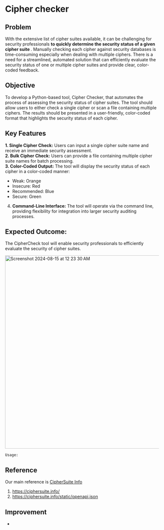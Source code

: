 # Cipher checker

## Problem
With the extensive list of cipher suites available, it can be challenging for security professionals <b> to quickly determine the security status of a given cipher suite </b>. Manually checking each cipher against security databases is time-consuming especially when dealing with multiple ciphers. 
There is a need for a streamlined, automated solution that can efficiently evaluate the security status of one or multiple cipher suites and provide clear, color-coded feedback.

## Objective
To develop a Python-based tool, Cipher Checker, that automates the process of assessing the security status of cipher suites. The tool should allow users to either check a single cipher or scan a file containing multiple ciphers. The results should be presented in a user-friendly, color-coded format that highlights the security status of each cipher.

## Key Features
<b>1. Single Cipher Check:</b> Users can input a single cipher suite name and receive an immediate security assessment. <br>
<b>2. Bulk Cipher Check:</b> Users can provide a file containing multiple cipher suite names for batch processing. <br>
<b>3. Color-Coded Output:</b> The tool will display the security status of each cipher in a color-coded manner:
- Weak: Orange
- Insecure: Red
- Recommended: Blue
- Secure: Green
4. <b> Command-Line Interface:</b> The tool will operate via the command line, providing flexibility for integration into larger security auditing processes.

## Expected Outcome:
The CipherCheck tool will enable security professionals to efficiently evaluate the security of cipher suites.

<img width="631" alt="Screenshot 2024-08-15 at 12 23 30 AM" src="https://github.com/user-attachments/assets/b9c4f998-7998-40ca-88f0-f8d6e0fc4ba8">

```
Usage:

```

## Reference
Our main reference is [CipherSuite Info](https://ciphersuite.info)
1. https://ciphersuite.info/
2. https://ciphersuite.info/static/openapi.json

## Improvement
- 
